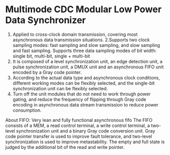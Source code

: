 # Multimode CDC Modular Low Power Data Synchronizer

1. Applied to cross-clock domain transmission, covering most asynchronous data transmission situations.
2.Supports two clock sampling modes: fast sampling and slow sampling, and slow sampling and fast sampling. Supports three data sampling modes of bit width: single bit, multi-bit, single + multi-bit
3. It is composed of a level synchronization unit, an edge detection unit, a pulse synchronization unit, a DMUX unit and an asynchronous FIFO unit encoded by a Gray code pointer.
4. According to the actual data type and asynchronous clock conditions, different working modes can be flexibly selected, and the single-bit synchronization unit can be flexibly selected.
5. Turn off the unit modules that do not need to work through power gating, and reduce the frequency of flipping through Gray code encoding in asynchronous data stream transmission to reduce power consumption.

About FIFO:
Very lean and fully functional asynchronous fifo
The FIFO consists of a MEM, a read control terminal, a write control terminal, a two-level synchronization unit and a binary Gray code conversion unit. 
Gray code pointer transfer is used to improve fault tolerance, and two-level synchronization is used to improve metastability. 
The empty and full state is judged by the additional bit of the read and write pointer.
